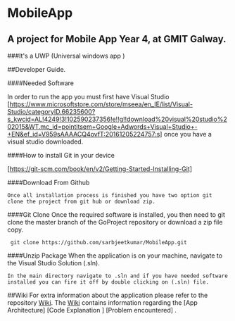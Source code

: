# MobileApp

## A project for Mobile App Year 4, at GMIT Galway.

###It's a UWP (Universal windows app ) 

##Developer Guide. 


####Needed Software

In order to run the app you must first have Visual Studio [https://www.microsoftstore.com/store/mseea/en_IE/list/Visual-Studio/categoryID.66235600?s_kwcid=AL!4249!3!102590237356!e!!g!!download%20visual%20studio%202015&WT.mc_id=pointitsem+Google+Adwords+Visual+Studio+-+EN&ef_id=V959sAAAACQ4ovfT:20161205224757:s] once you have a visual studio downloaded.


####How to install Git in your device 

 [https://git-scm.com/book/en/v2/Getting-Started-Installing-Git]

####Download From Github

```
Once all installation process is finished you have two option git clone the project from git hub or download zip.
```

####Git Clone
Once the required software is installed, you then need to git clone the master branch of the GoProject repository or download a zip file copy.
```
 git clone https://github.com/sarbjeetkumar/MobileApp.git
```

####Unzip Package
When the application is on your machine, navigate to the Visual Studio Solution (.sln). 
```
In the main directory navigate to .sln and if you have needed software installed you can fire it off by double clicking on (.sln) file.
```

##Wiki
For extra information about the application please refer to the repository [Wiki](https://github.com/sarbjeetkumar/MobileApp/wiki). The
[Wiki](https://github.com/sarbjeetkumar/MobileApp/wiki) contains information regarding the [App Architecture] [Code Explanation ] [Problem encountered] .

